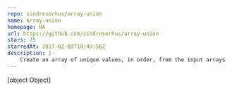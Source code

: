 ```yaml
---
repo: sindresorhus/array-union
name: array-union
homepage: NA
url: https://github.com/sindresorhus/array-union
stars: 75
starredAt: 2017-02-03T19:49:56Z
description: |-
    Create an array of unique values, in order, from the input arrays
---
```


[object Object]
